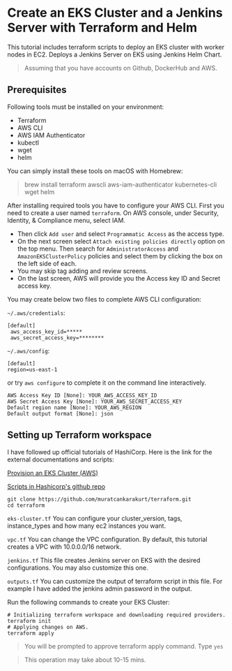 # Create an EKS Cluster and a Jenkins Server with Terraform and Helm

This tutorial includes terraform scripts to deploy an EKS cluster with worker nodes in EC2. Deploys a Jenkins Server on EKS using Jenkins Helm Chart.

> Assuming that you have accounts on Github, DockerHub and AWS.

## Prerequisites

Following tools must be installed on your environment:
- Terraform
- AWS CLI
- AWS IAM Authenticator
- kubectl
- wget
- helm

You can simply install these tools on macOS with Homebrew:
> brew install terraform awscli aws-iam-authenticator kubernetes-cli wget helm

After installing required tools you have to configure your AWS CLI. First you need to create a user named `terraform`. On AWS console, under Security, Identity, & Compliance menu, select IAM. 
- Then click `Add user` and select `Programmatic Access` as the access type. 
- On the next screen select `Attach existing policies directly` option on the top menu. Then search for `AdministratorAccess` and  `AmazonEKSClusterPolicy` policies and select them by clicking the box on the left side of each. 
- You may skip tag adding and review screens. 
- On the last screen, AWS will provide you the Access key ID and Secret access key. 

You may create below two files to complete AWS CLI configuration:

`~/.aws/credentials`:
```
[default]
 aws_access_key_id=*****
 aws_secret_access_key=********
```
`~/.aws/config`:
```
[default]
region=us-east-1
```
or try `aws configure` to complete it on the command line interactively.
```
AWS Access Key ID [None]: YOUR_AWS_ACCESS_KEY_ID
AWS Secret Access Key [None]: YOUR_AWS_SECRET_ACCESS_KEY
Default region name [None]: YOUR_AWS_REGION
Default output format [None]: json
```

## Setting up Terraform workspace

I have followed up official tutorials of HashiCorp. Here is the link for the external documentations and scripts:

[Provision an EKS Cluster (AWS)](https://learn.hashicorp.com/tutorials/terraform/eks)

[Scripts in Hashicorp's github repo](https://github.com/hashicorp/learn-terraform-provision-eks-cluster)

```shell
git clone https://github.com/muratcankarakurt/terraform.git
cd terraform
```

`eks-cluster.tf` You can configure your cluster_version, tags, instance_types and how many ec2 instances you want.

`vpc.tf` You can change the VPC configuration. By default, this tutorial creates a VPC with 10.0.0.0/16 network.

`jenkins.tf` This file creates Jenkins server on EKS with the desired configurations. You may also customize this one.

`outputs.tf` You can customize the output of terraform script in this file. For example I have added the jenkins admin password in the output.

Run the following commands to create your EKS Cluster:
```shell
# Initializing terraform workspace and downloading required providers.
terraform init
# Applying changes on AWS.
terraform apply
```
>You will be prompted to approve terraform apply command. Type `yes`

>This operation may take about 10-15 mins.
